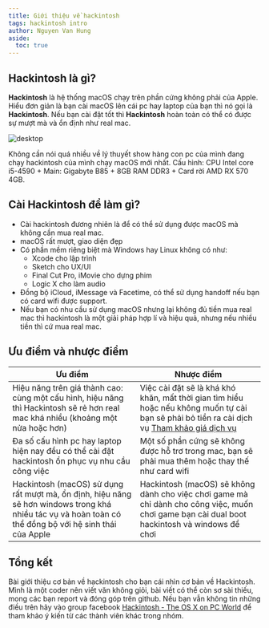 ```yaml
---
title: Giới thiệu về hackintosh
tags: hackintosh intro
author: Nguyen Van Hung
aside:
  toc: true
---
```

## Hackintosh là gì?
__Hackintosh__ là hệ thống macOS chạy trên phần cứng không phải của Apple. Hiểu đơn giản là bạn cài macOS lên cái pc hay laptop của bạn thì nó gọi là __Hackintosh__. Nếu bạn cài đặt tốt thì __Hackintosh__ hoàn toàn có thể có được sự mượt mà và ổn định như real mac.

![desktop](/assets/images/hackintosh/intro/desktop.png)

Không cần nói quá nhiều về lý thuyết show hàng con pc của mình đang chạy hackintosh của mình chạy macOS mới nhất.
Cấu hình: CPU Intel core i5-4590 + Main: Gigabyte B85 + 8GB RAM DDR3 + Card rời AMD RX 570 4GB.

## Cài Hackintosh để làm gì?
+ Cài hackintosh đương nhiên là để có thể sử dụng được macOS mà không cần mua real mac.
+ macOS rất mượt, giao diện đẹp
+ Có phần mềm riêng biệt mà Windows hay Linux không có như:
  - Xcode cho lập trình
  - Sketch cho UX/UI
  - Final Cut Pro, iMovie cho dựng phim
  - Logic X cho làm audio
+ Đồng bộ iCloud, iMessage và Facetime, có thể sử dụng handoff nếu bạn có card wifi được support.
+ Nếu bạn có nhu cầu sử dụng macOS nhưng lại không đủ tiền mua real mac thì hackintosh là một giải pháp hợp lí và hiệu quả, nhưng nếu nhiều tiền thì cứ mua real mac.

## Ưu điểm và nhược điểm

| Ưu điểm | Nhược điểm |
|---|---|
| Hiệu năng trên giá thành cao: cùng một cấu hình, hiệu năng thì Hackintosh sẽ rẻ hơn real mac khá nhiều (khoảng một nửa hoặc hơn)| Việc cài đặt sẽ là khá khó khăn, mất thời gian tìm hiểu hoặc nếu không muốn tự cài bạn sẽ phải bỏ tiền ra cài dịch vụ [Tham khảo giá dịch vụ](/service) |
| Đa số cấu hình pc hay laptop hiện nay đều có thể cài đặt hackintosh ổn phục vụ nhu cầu công việc | Một số phần cứng sẽ không được hỗ trơ trong mac, bạn sẽ phải mua thêm hoặc thay thế như card wifi  |
| Hackintosh (macOS) sử dụng rất mượt mà, ổn định, hiệu năng sẽ hơn windows trong khá nhiều tác vụ và hoàn toàn có thể đồng bộ với hệ sinh thái của Apple | Hackintosh (macOS) sẽ không dành cho việc chơi game mà chỉ dành cho công việc, muốn chơi game bạn cài dual boot hackintosh và windows để chơi |

## Tổng kết
Bài giới thiệu cơ bản về hackintosh cho bạn cái nhìn cơ bản về Hackintosh. Mình là một coder nên viết văn không giỏi, bài viết có thể còn sơ sài thiếu, mong
các bạn report và đóng góp trên github. Nếu bạn vẫn không tin những điều trên hãy vào group facebook [Hackintosh - The OS X on PC World](https://www.facebook.com/groups/hackintoshPC/) để tham khảo ý kiến từ các thành viên khác trong nhóm.
